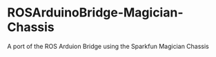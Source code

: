 # ROSArduinoBridge-Magician-Chassis
A port of the ROS Arduion Bridge using the Sparkfun Magician Chassis
